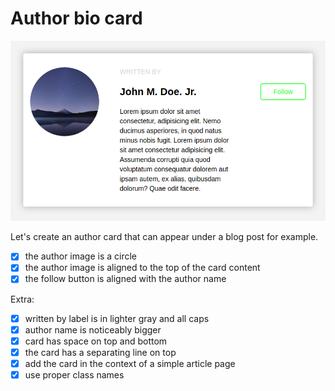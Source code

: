 # Author bio card

![author card](/screenshot.png)

Let's create an author card that can appear under a blog post for example.

- [x] the author image is a circle
- [x] the author image is aligned to the top of the card content
- [x] the follow button is aligned with the author name

Extra:

- [x] written by label is in lighter gray and all caps
- [x] author name is noticeably bigger
- [x] card has space on top and bottom
- [x] the card has a separating line on top
- [x] add the card in the context of a simple article page
- [x] use proper class names
